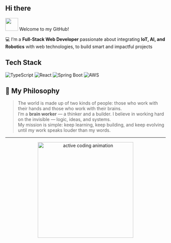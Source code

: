 ## Hi there

<img src="https://media.giphy.com/media/hvRJCLFzcasrR4ia7z/giphy.gif" width="40px" /> Welcome to my GitHub!  

💻 I’m a **Full-Stack Web Developer** passionate about integrating **IoT, AI, and Robotics** with web technologies, to build smart and impactful projects

## Tech Stack
![TypeScript](https://img.shields.io/badge/TypeScript-007ACC?style=for-the-badge&logo=typescript&logoColor=white)
![React](https://img.shields.io/badge/React-20232A?style=for-the-badge&logo=react&logoColor=61DAFB)
![Spring Boot](https://img.shields.io/badge/Spring%20Boot-6DB33F?style=for-the-badge&logo=spring&logoColor=white)
![AWS](https://img.shields.io/badge/AWS-232F3E?style=for-the-badge&logo=amazon-aws&logoColor=white)

## 🧭 My Philosophy

> The world is made up of two kinds of people: those who work with their hands and those who work with their brains.  
> I’m a **brain worker** — a thinker and a builder. I believe in working hard on the invisible — logic, ideas, and systems.  
> My mission is simple: keep learning, keep building, and keep evolving until my work speaks louder than my words.

---

<p align="center">
  <img src="https://media.giphy.com/media/l41lZxzroU33typuU/giphy.gif" width="300" alt="active coding animation"/>
</p>


<!-- ![C++](https://img.shields.io/badge/C%2B%2B-00599C?style=for-the-badge&logo=cplusplus&logoColor=white)
![Go](https://img.shields.io/badge/Go-00ADD8?style=for-the-badge&logo=go&logoColor=white) -->

<!-- <p align="center">
  <em>Let's build something epic—check my repos or say hi!</em>
</p> -->

